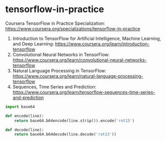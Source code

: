 # tensorflow-in-practice
Coursera TensorFlow in Practice Specialization: https://www.coursera.org/specializations/tensorflow-in-practice
1. Introduction to TensorFlow for Artificial Intelligence, Machine Learning, and Deep Learning: https://www.coursera.org/learn/introduction-tensorflow
2. Convolutional Neural Networks in TensorFlow: https://www.coursera.org/learn/convolutional-neural-networks-tensorflow
3. Natural Language Processing in TensorFlow: https://www.coursera.org/learn/natural-language-processing-tensorflow
4. Sequences, Time Series and Prediction: https://www.coursera.org/learn/tensorflow-sequences-time-series-and-prediction

```python
import base64

def encode(line):
    return base64.b64encode(line.strip()).encode('rot13')

def decode(line):
    return base64.b64decode(line.decode('rot13'))
```

